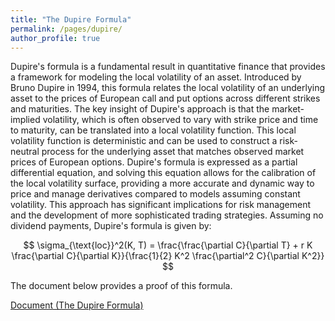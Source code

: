 ```yaml
---
title: "The Dupire Formula"
permalink: /pages/dupire/
author_profile: true
---
```



Dupire's formula is a fundamental result in quantitative finance that provides a framework for modeling the local volatility of an asset. Introduced by Bruno Dupire in 1994, this formula relates the local volatility of an underlying asset to the prices of European call and put options across different strikes and maturities. The key insight of Dupire's approach is that the market-implied volatility, which is often observed to vary with strike price and time to maturity, can be translated into a local volatility function. This local volatility function is deterministic and can be used to construct a risk-neutral process for the underlying asset that matches observed market prices of European options. Dupire's formula is expressed as a partial differential equation, and solving this equation allows for the calibration of the local volatility surface, providing a more accurate and dynamic way to price and manage derivatives compared to models assuming constant volatility. This approach has significant implications for risk management and the development of more sophisticated trading strategies. Assuming no dividend payments, Dupire's formula is given by:

$$
\sigma_{\text{loc}}^2(K, T) = \frac{\frac{\partial C}{\partial T} + r K \frac{\partial C}{\partial K}}{\frac{1}{2} K^2 \frac{\partial^2 C}{\partial K^2}}
$$

The document below provides a proof of this formula. 

[Document (The Dupire Formula)](https://sinabaghal.github.io/files/notes/dupire.pdf)


